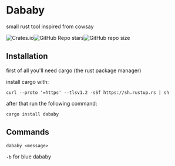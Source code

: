 # Dababy

small rust tool inspired from cowsay

<img alt="Crates.io" src="https://img.shields.io/crates/d/dababy"><img alt="GitHub Repo stars" src="https://img.shields.io/github/stars/cytoo/dababy?style=plastic"><img alt="GitHub repo size" src="https://img.shields.io/github/repo-size/cytoo/dababy">

## Installation

first of all you'll need cargo (the rust package manager)

install cargo with:

`curl --proto '=https' --tlsv1.2 -sSf https://sh.rustup.rs | sh`

after that run the following command:

`cargo install dababy`

## Commands
`dababy <message>`

`-b` for blue dababy
